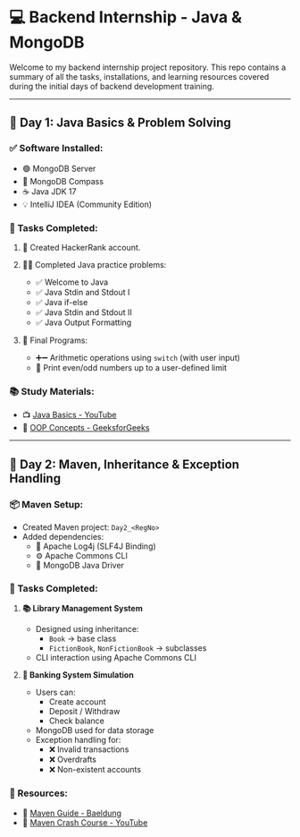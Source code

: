 # 💻 Backend Internship - Java & MongoDB

Welcome to my backend internship project repository. This repo contains a summary of all the tasks, installations, and learning resources covered during the initial days of backend development training.

---

## 📅 Day 1: Java Basics & Problem Solving

### ✅ Software Installed:
- 🟢 MongoDB Server
- 🧭 MongoDB Compass
- ☕ Java JDK 17
- 💡 IntelliJ IDEA (Community Edition)

### 📝 Tasks Completed:
1. 🔐 Created HackerRank account.
2. 👨‍💻 Completed Java practice problems:
   - ✅ Welcome to Java
   - ✅ Java Stdin and Stdout I
   - ✅ Java if-else
   - ✅ Java Stdin and Stdout II
   - ✅ Java Output Formatting

3. 🧮 Final Programs:
   - ➕➖ Arithmetic operations using `switch` (with user input)
   - 🔢 Print even/odd numbers up to a user-defined limit

### 📚 Study Materials:
- 📺 [Java Basics - YouTube](https://youtu.be/eIrMbAQSU34)
- 📖 [OOP Concepts - GeeksforGeeks](https://www.geeksforgeeks.org/object-oriented-programming-oops-concept-in-java/)

---

## 📅 Day 2: Maven, Inheritance & Exception Handling

### 📦 Maven Setup:
- Created Maven project: `Day2_<RegNo>`
- Added dependencies:
  - 🔧 Apache Log4j (SLF4J Binding)
  - ⚙️ Apache Commons CLI
  - 🍃 MongoDB Java Driver

### 💼 Tasks Completed:
1. **📚 Library Management System**  
   - Designed using inheritance:
     - `Book` → base class  
     - `FictionBook`, `NonFictionBook` → subclasses  
   - CLI interaction using Apache Commons CLI

2. **🏦 Banking System Simulation**  
   - Users can:
     - Create account
     - Deposit / Withdraw
     - Check balance
   - MongoDB used for data storage
   - Exception handling for:
     - ❌ Invalid transactions
     - ❌ Overdrafts
     - ❌ Non-existent accounts

### 🔗 Resources:
- 📘 [Maven Guide - Baeldung](https://www.baeldung.com/maven)
- 🎥 [Maven Crash Course - YouTube](https://www.youtube.com/watch?v=793-O43F-ng)
